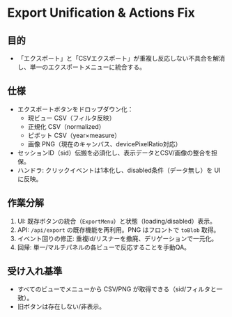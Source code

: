 # Export Unification & Actions Fix

## 目的
- 「エクスポート」と「CSVエクスポート」が重複し反応しない不具合を解消し、単一のエクスポートメニューに統合する。

## 仕様
- エクスポートボタンをドロップダウン化：
  - 現ビュー CSV（フィルタ反映）
  - 正規化 CSV（normalized）
  - ピボット CSV（year×measure）
  - 画像 PNG（現在のキャンバス、devicePixelRatio対応）
- セッションID（sid）伝搬を必須化し、表示データとCSV/画像の整合を担保。
- ハンドラ: クリックイベントは1本化し、disabled条件（データ無し）を UI に反映。

## 作業分解
1. UI: 既存ボタンの統合（`ExportMenu`）と状態（loading/disabled）表示。
2. API: `/api/export` の既存機能を再利用。PNG はフロントで `toBlob` 取得。
3. イベント回りの修正: 重複id/リスナーを撤廃、デリゲーションで一元化。
4. 回帰: 単一/マルチパネルの各ビューで反応することを手動QA。

## 受け入れ基準
- すべてのビューでメニューから CSV/PNG が取得できる（sid/フィルタと一致）。
- 旧ボタンは存在しない/非表示。
